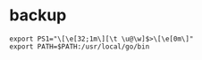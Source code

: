 # backup

``` shell
export PS1="\[\e[32;1m\][\t \u@\w]$>\[\e[0m\]"
export PATH=$PATH:/usr/local/go/bin
```